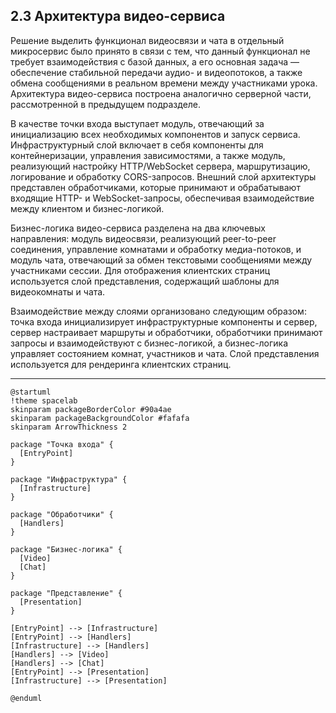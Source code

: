 ## 2.3 Архитектура видео-сервиса

Решение выделить функционал видеосвязи и чата в отдельный микросервис было принято в связи с тем, что данный функционал не требует взаимодействия с базой данных, а его основная задача — обеспечение стабильной передачи аудио- и видеопотоков, а также обмена сообщениями в реальном времени между участниками урока. Архитектура видео-сервиса построена аналогично серверной части, рассмотренной в предыдущем подразделе.

В качестве точки входа выступает модуль, отвечающий за инициализацию всех необходимых компонентов и запуск сервиса. Инфраструктурный слой включает в себя компоненты для контейнеризации, управления зависимостями, а также модуль, реализующий настройку HTTP/WebSocket сервера, маршрутизацию, логирование и обработку CORS-запросов. Внешний слой архитектуры представлен обработчиками, которые принимают и обрабатывают входящие HTTP- и WebSocket-запросы, обеспечивая взаимодействие между клиентом и бизнес-логикой.

Бизнес-логика видео-сервиса разделена на два ключевых направления: модуль видеосвязи, реализующий peer-to-peer соединения, управление комнатами и обработку медиа-потоков, и модуль чата, отвечающий за обмен текстовыми сообщениями между участниками сессии. Для отображения клиентских страниц используется слой представления, содержащий шаблоны для видеокомнаты и чата.

Взаимодействие между слоями организовано следующим образом: точка входа инициализирует инфраструктурные компоненты и сервер, сервер настраивает маршруты и обработчики, обработчики принимают запросы и взаимодействуют с бизнес-логикой, а бизнес-логика управляет состоянием комнат, участников и чата. Слой представления используется для рендеринга клиентских страниц.

---

```plantuml
@startuml
!theme spacelab
skinparam packageBorderColor #90a4ae
skinparam packageBackgroundColor #fafafa
skinparam ArrowThickness 2

package "Точка входа" {
  [EntryPoint]
}

package "Инфраструктура" {
  [Infrastructure]
}

package "Обработчики" {
  [Handlers]
}

package "Бизнес-логика" {
  [Video]
  [Chat]
}

package "Представление" {
  [Presentation]
}

[EntryPoint] --> [Infrastructure]
[EntryPoint] --> [Handlers]
[Infrastructure] --> [Handlers]
[Handlers] --> [Video]
[Handlers] --> [Chat]
[EntryPoint] --> [Presentation]
[Infrastructure] --> [Presentation]

@enduml
``` 